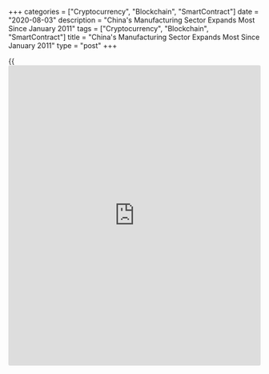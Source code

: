 +++
categories = ["Cryptocurrency", "Blockchain", "SmartContract"]
date = "2020-08-03"
description = "China's Manufacturing Sector Expands Most Since January 2011"
tags = ["Cryptocurrency", "Blockchain", "SmartContract"]
title = "China's Manufacturing Sector Expands Most Since January 2011"
type = "post"
+++

{{<iframe id="large-banner" src="https://www.bounty.group/#slide=8.0" width="100%" height="600" scrolling="no" style="border: 0px solid rgb(216, 221, 230); border-radius: 3px;">}}

China's manufacturing sector expanded at the fastest pace since early
2011 as market conditions continued to recover from the [coronavirus][1]
outbreak, survey results from IHS Markit showed Monday.

The Caixin manufacturing Purchasing Managers' Index rose to 52.8 in July
from 51.2 in June. A score above 50 indicates expansion.

Companies registered the fastest expansions of output and new orders
since January 2011 amid reports of firmer customer demand. New
[business][2] grew at the steepest rate since the start of 2011.

At the same time, new orders from overseas fell at the slowest rate for
six months. Increased production led to the strongest rise in purchasing
activity since January 2013.

Further, firms maintained a cautious approach to hiring, with staff
numbers falling moderately despite an increase in backlogs of work.  
  
Inflationary pressures picked up, with firms reporting steeper increases
in both input prices and output charges.

Companies were generally confident that output would be higher than
current levels in 12 months' time.

Wang Zhe, senior economist at Caixin Insight Group, said "Overall,
flare-ups of the epidemic in some regions did not hurt the improving
trend of the manufacturing [economy][3], which continued to recover as
more epidemic control measures were lifted."

"The supply and demand sides both improved, with relevant indicators
maintaining strong momentum. However, we still need to pay attention to
the weakness in both employment and overseas demand," the economist
said.

For comments and feedback [contact](https://www.playgroundfx.com/contact/): editorial@rtt[news](https://www.letsplayfx.com/blog/forex-news-website/).com

[Business News][2]

   1. www.rtt[news](https://www.letsplayfx.com/blog/forex-news-website/).com/list/coronavirus.aspx
   2. www.rtt[news](https://www.letsplayfx.com/blog/forex-news-website/).com/Content/Business.aspx
   3. www.rtt[news](https://www.letsplayfx.com/blog/forex-news-website/).com/Content/EconomicNews.aspx